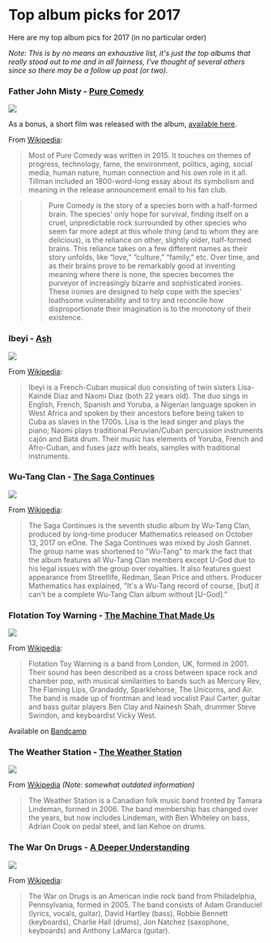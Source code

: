 # Top album picks for 2017


Here are my top album pics for 2017 (in no particular order)

_Note: This is by no means an exhaustive list, it's just the top albums that really stood out to me and in all fairness, I've thought of several others since so there may be a follow up post (or two)._

### Father John Misty - [Pure Comedy](https://en.wikipedia.org/wiki/Pure_Comedy)

![](https://github.com/sammcj/smcleod_files/blob/master/images/albums_2017/FJM_PureComedy_Covers.gif?raw=true)

As a bonus, a short film was released with the album, [available here](https://www.youtube.com/watch?v=cejjqC1oyQM).

From [Wikipedia](https://en.wikipedia.org/wiki/Pure_Comedy):

> Most of Pure Comedy was written in 2015. It touches on themes of progress, technology, fame, the environment, politics, aging, social media, human nature, human connection and his own role in it all. Tillman included an 1800-word-long essay about its symbolism and meaning in the release announcement email to his fan club.

>> Pure Comedy is the story of a species born with a half-formed brain. The species' only hope for survival, finding itself on a cruel, unpredictable rock surrounded by other species who seem far more adept at this whole thing (and to whom they are delicious), is the reliance on other, slightly older, half-formed brains. This reliance takes on a few different names as their story unfolds, like “love,” “culture,” “family,” etc. Over time, and as their brains prove to be remarkably good at inventing meaning where there is none, the species becomes the purveyor of increasingly bizarre and sophisticated ironies. These ironies are designed to help cope with the species' loathsome vulnerability and to try and reconcile how disproportionate their imagination is to the monotony of their existence.

### Ibeyi - [Ash](http://www.ibeyi.fr/)

![](https://github.com/sammcj/smcleod_files/blob/master/images/albums_2017/Ibeyi-Ash-Cover.jpg?raw=true)

From [Wikipedia](https://en.wikipedia.org/wiki/Ibeyi):

> Ibeyi is a French-Cuban musical duo consisting of twin sisters Lisa-Kaindé Diaz and Naomi Diaz (both 22 years old). The duo sings in English, French, Spanish and Yoruba, a Nigerian language spoken in West Africa and spoken by their ancestors before being taken to Cuba as slaves in the 1700s. Lisa is the lead singer and plays the piano; Naomi plays traditional Peruvian/Cuban percussion instruments cajón and Batá drum. Their music has elements of Yoruba, French and Afro-Cuban, and fuses jazz with beats, samples with traditional instruments.

### Wu-Tang Clan - [The Saga Continues](https://en.wikipedia.org/wiki/The_Saga_Continues_(Wu-Tang_Clan_album))

![](https://github.com/sammcj/smcleod_files/blob/master/images/albums_2017/Wu-Tang_The_Saga_Continues.jpg?raw=true)

From [Wikipedia](https://en.wikipedia.org/wiki/The_Saga_Continues_(Wu-Tang_Clan_album)):

> The Saga Continues is the seventh studio album by Wu-Tang Clan, produced by long-time producer Mathematics released on October 13, 2017 on eOne. The Saga Continues was mixed by Josh Gannet. The group name was shortened to "Wu-Tang" to mark the fact that the album features all Wu-Tang Clan members except U-God due to his legal issues with the group over royalties. It also features guest appearance from Streetlife, Redman, Sean Price and others. Producer Mathematics has explained, "It's a Wu-Tang record of course, [but] it can't be a complete Wu-Tang Clan album without [U-God]."

### Flotation Toy Warning - [The Machine That Made Us](https://en.wikipedia.org/wiki/The_Machine_That_Made_Us)

![](https://github.com/sammcj/smcleod_files/blob/master/images/albums_2017/tmtmu.jpg?raw=true)

From [Wikipedia](https://en.wikipedia.org/wiki/The_Machine_That_Made_Us):

> Flotation Toy Warning is a band from London, UK, formed in 2001. Their sound has been described as a cross between space rock and chamber pop, with musical similarities to bands such as Mercury Rev, The Flaming Lips, Grandaddy, Sparklehorse, The Unicorns, and Air. The band is made up of frontman and lead vocalist Paul Carter, guitar and bass guitar players Ben Clay and Nainesh Shah, drummer Steve Swindon, and keyboardist Vicky West.

Available on [Bandcamp](https://talitres.bandcamp.com/album/the-machine-that-made-us)

### The Weather Station - [The Weather Station](http://www.theweatherstation.net/)

![](https://github.com/sammcj/smcleod_files/blob/master/images/albums_2017/the-weather-station.jpg?raw=true)

From [Wikipedia](https://en.wikipedia.org/wiki/The_Weather_Station) _(Note: somewhat outdated information)_

> The Weather Station is a Canadian folk music band fronted by Tamara Lindeman, formed in 2006. The band membership has changed over the years, but now includes Lindeman, with Ben Whiteley on bass, Adrian Cook on pedal steel, and Ian Kehoe on drums.

### The War On Drugs - [A Deeper Understanding](https://en.wikipedia.org/wiki/A_Deeper_Understanding)

![](https://github.com/sammcj/smcleod_files/blob/master/images/albums_2017/A_Deeper_Understanding.jpg?raw=true)

From [Wikipedia](https://en.wikipedia.org/wiki/A_Deeper_Understanding):

> The War on Drugs is an American indie rock band from Philadelphia, Pennsylvania, formed in 2005. The band consists of Adam Granduciel (lyrics, vocals, guitar), David Hartley (bass), Robbie Bennett (keyboards), Charlie Hall (drums), Jon Natchez (saxophone, keyboards) and Anthony LaMarca (guitar).

